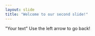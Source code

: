 ```yaml
---
layout: slide
title: "Welcome to our second slide!"
---
```

"Your text"
Use the left arrow to go back!

